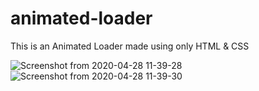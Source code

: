 # animated-loader

This is an Animated Loader made using only HTML & CSS

![Screenshot from 2020-04-28 11-39-28](https://user-images.githubusercontent.com/38308954/80453070-326d6400-8945-11ea-8b6c-acf604ebda14.png)
![Screenshot from 2020-04-28 11-39-30](https://user-images.githubusercontent.com/38308954/80453175-5fba1200-8945-11ea-985d-e2bb092d953c.png)

